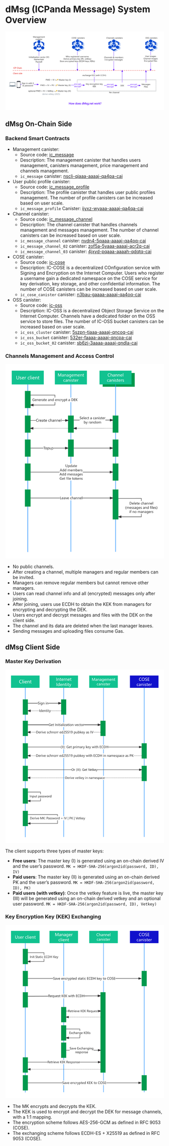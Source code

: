 # dMsg (ICPanda Message) System Overview

![dMsg System Overview](../diagrams/dMsg_component_interaction.png)

## dMsg On-Chain Side

### Backend Smart Contracts

- Management canister:
  - Source code: [ic_message](../src/ic_message)
  - Description: The management canister that handles users management, canisters management, price management and channels management.
  - `ic_message` canister: [nscli-qiaaa-aaaaj-qa4pa-cai](https://dashboard.internetcomputer.org/canister/nscli-qiaaa-aaaaj-qa4pa-cai)
- User public profile canister:
  - Source code: [ic_message_profile](../src/ic_message_profile)
  - Description: The profile canister that handles user public profiles management. The number of profile canisters can be increased based on user scale.
  - `ic_message_profile` Canister: [ijyxz-wyaaa-aaaaj-qa4qa-cai](https://dashboard.internetcomputer.org/canister/ijyxz-wyaaa-aaaaj-qa4qa-cai)
- Channel canister:
  - Source code: [ic_message_channel](../src/ic_message_channel)
  - Description: The channel canister that handles channels management and messages management. The number of channel canisters can be increased based on user scale.
  - `ic_message_channel` canister: [nvdn4-5qaaa-aaaaj-qa4pq-cai](https://dashboard.internetcomputer.org/canister/nvdn4-5qaaa-aaaaj-qa4pq-cai)
  - `ic_message_channel_02` canister: [zof5a-5yaaa-aaaai-acr2q-cai](https://dashboard.internetcomputer.org/canister/zof5a-5yaaa-aaaai-acr2q-cai)
  - `ic_message_channel_03` canister: [4jxyd-pqaaa-aaaah-qdqtq-cai](https://dashboard.internetcomputer.org/canister/4jxyd-pqaaa-aaaah-qdqtq-cai)
- COSE canister:
  - Source code: [ic-cose](https://github.com/ldclabs/ic-cose)
  - Description: IC-COSE is a decentralized COnfiguration service with Signing and Encryption on the Internet Computer. Users who register a username gain a dedicated namespace on the COSE service for key derivation, key storage, and other confidential information. The number of COSE canisters can be increased based on user scale.
  - `ic_cose_canister` canister: [n3bau-gaaaa-aaaaj-qa4oq-cai](https://dashboard.internetcomputer.org/canister/n3bau-gaaaa-aaaaj-qa4oq-cai)
- OSS canister:
  - Source code: [ic-oss](https://github.com/ldclabs/ic-oss)
  - Description: IC-OSS is a decentralized Object Storage Service on the Internet Computer. Channels have a dedicated folder on the OSS service to store files. The number of IC-OSS bucket canisters can be increased based on user scale.
  - `ic_oss_cluster` canister: [5szpn-tiaaa-aaaaj-qncoq-cai](https://dashboard.internetcomputer.org/canister/5szpn-tiaaa-aaaaj-qncoq-cai)
  - `ic_oss_bucket` canister: [532er-faaaa-aaaaj-qncpa-cai](https://dashboard.internetcomputer.org/canister/532er-faaaa-aaaaj-qncpa-cai)
  - `ic_oss_bucket_02` canister: [sb6zj-3aaaa-aaaaj-qndla-cai](https://dashboard.internetcomputer.org/canister/sb6zj-3aaaa-aaaaj-qndla-cai)

### Channels Management and Access Control

![Channels](../diagrams/dMsg_channels_data_flow.png)

- No public channels.
- After creating a channel, multiple managers and regular members can be invited.
- Managers can remove regular members but cannot remove other managers.
- Users can read channel info and all (encrypted) messages only after joining.
- After joining, users use ECDH to obtain the KEK from managers for encrypting and decrypting the DEK.
- Users encrypt and decrypt messages and files with the DEK on the client side.
- The channel and its data are deleted when the last manager leaves.
- Sending messages and uploading files consume Gas.

## dMsg Client Side

### Master Key Derivation

![Master key](../diagrams/dMsg_mk_data_flow.png)

The client supports three types of master keys:
- **Free users**: The master key (I) is generated using an on-chain derived IV and the user’s password. `MK = HKDF-SHA-256(argon2id(password, ID), IV)`
- **Paid users**: The master key (II) is generated using an on-chain derived PK and the user’s password. `MK = HKDF-SHA-256(argon2id(password, ID), PK)`
- **Paid users (with vetkey)**: Once the vetkey feature is live, the master key (III) will be generated using an on-chain derived vetkey and an optional user password. `MK = HKDF-SHA-256(argon2id(password, ID), Vetkey)`

### Key Encryption Key (KEK) Exchanging

![KEK Exchanging](../diagrams/dMsg_kek_exchanging_data_flow.png)

- The MK encrypts and decrypts the KEK.
- The KEK is used to encrypt and decrypt the DEK for message channels, with a 1:1 mapping.
- The encryption scheme follows AES-256-GCM as defined in RFC 9053 (COSE).
- The exchanging scheme follows ECDH-ES + X25519 as defined in RFC 9053 (COSE).